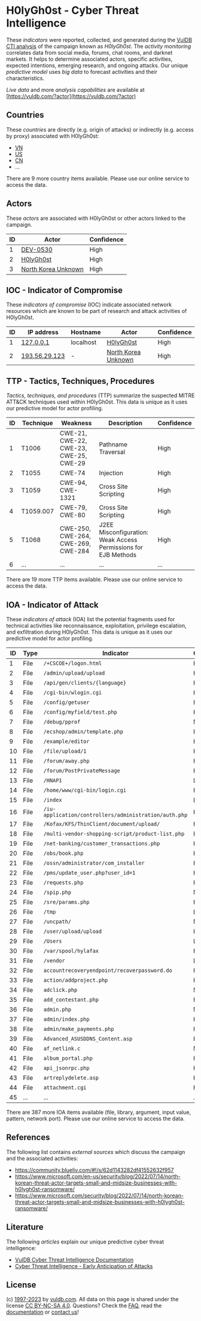 # H0lyGh0st - Cyber Threat Intelligence

These _indicators_ were reported, collected, and generated during the [VulDB CTI analysis](https://vuldb.com/?kb.cti) of the campaign known as _H0lyGh0st_. The _activity monitoring_ correlates data from social media, forums, chat rooms, and darknet markets. It helps to determine associated actors, specific activities, expected intentions, emerging research, and ongoing attacks. Our unique _predictive model_ uses _big data_ to forecast activities and their characteristics.

_Live data_ and more _analysis capabilities_ are available at [https://vuldb.com/?actor](https://vuldb.com/?actor)

## Countries

These _countries_ are directly (e.g. origin of attacks) or indirectly (e.g. access by proxy) associated with H0lyGh0st:

* [VN](https://vuldb.com/?country.vn)
* [US](https://vuldb.com/?country.us)
* [CN](https://vuldb.com/?country.cn)
* ...

There are 9 more country items available. Please use our online service to access the data.

## Actors

These _actors_ are associated with H0lyGh0st or other actors linked to the campaign.

ID | Actor | Confidence
-- | ----- | ----------
1 | [DEV-0530](https://vuldb.com/?actor.dev-0530) | High
2 | [H0lyGh0st](https://vuldb.com/?actor.h0lygh0st) | High
3 | [North Korea Unknown](https://vuldb.com/?actor.north_korea_unknown) | High

## IOC - Indicator of Compromise

These _indicators of compromise_ (IOC) indicate associated network resources which are known to be part of research and attack activities of H0lyGh0st.

ID | IP address | Hostname | Actor | Confidence
-- | ---------- | -------- | ----- | ----------
1 | [127.0.0.1](https://vuldb.com/?ip.127.0.0.1) | localhost | [H0lyGh0st](https://vuldb.com/?actor.h0lygh0st) | High
2 | [193.56.29.123](https://vuldb.com/?ip.193.56.29.123) | - | [North Korea Unknown](https://vuldb.com/?actor.north_korea_unknown) | High

## TTP - Tactics, Techniques, Procedures

_Tactics, techniques, and procedures_ (TTP) summarize the suspected MITRE ATT&CK techniques used within H0lyGh0st. This data is unique as it uses our predictive model for actor profiling.

ID | Technique | Weakness | Description | Confidence
-- | --------- | -------- | ----------- | ----------
1 | T1006 | CWE-21, CWE-22, CWE-23, CWE-25, CWE-29 | Pathname Traversal | High
2 | T1055 | CWE-74 | Injection | High
3 | T1059 | CWE-94, CWE-1321 | Cross Site Scripting | High
4 | T1059.007 | CWE-79, CWE-80 | Cross Site Scripting | High
5 | T1068 | CWE-250, CWE-264, CWE-269, CWE-284 | J2EE Misconfiguration: Weak Access Permissions for EJB Methods | High
6 | ... | ... | ... | ...

There are 19 more TTP items available. Please use our online service to access the data.

## IOA - Indicator of Attack

These _indicators of attack_ (IOA) list the potential fragments used for technical activities like reconnaissance, exploitation, privilege escalation, and exfiltration during H0lyGh0st. This data is unique as it uses our predictive model for actor profiling.

ID | Type | Indicator | Confidence
-- | ---- | --------- | ----------
1 | File | `/+CSCOE+/logon.html` | High
2 | File | `/admin/upload/upload` | High
3 | File | `/api/gen/clients/{language}` | High
4 | File | `/cgi-bin/wlogin.cgi` | High
5 | File | `/config/getuser` | High
6 | File | `/config/myfield/test.php` | High
7 | File | `/debug/pprof` | Medium
8 | File | `/ecshop/admin/template.php` | High
9 | File | `/example/editor` | High
10 | File | `/file/upload/1` | High
11 | File | `/forum/away.php` | High
12 | File | `/forum/PostPrivateMessage` | High
13 | File | `/HNAP1` | Low
14 | File | `/home/www/cgi-bin/login.cgi` | High
15 | File | `/index` | Low
16 | File | `/iu-application/controllers/administration/auth.php` | High
17 | File | `/Kofax/KFS/ThinClient/document/upload/` | High
18 | File | `/multi-vendor-shopping-script/product-list.php` | High
19 | File | `/net-banking/customer_transactions.php` | High
20 | File | `/obs/book.php` | High
21 | File | `/ossn/administrator/com_installer` | High
22 | File | `/pms/update_user.php?user_id=1` | High
23 | File | `/requests.php` | High
24 | File | `/spip.php` | Medium
25 | File | `/sre/params.php` | High
26 | File | `/tmp` | Low
27 | File | `/uncpath/` | Medium
28 | File | `/user/upload/upload` | High
29 | File | `/Users` | Low
30 | File | `/var/spool/hylafax` | High
31 | File | `/vendor` | Low
32 | File | `accountrecoveryendpoint/recoverpassword.do` | High
33 | File | `action/addproject.php` | High
34 | File | `adclick.php` | Medium
35 | File | `add_contestant.php` | High
36 | File | `admin.php` | Medium
37 | File | `admin/index.php` | High
38 | File | `admin/make_payments.php` | High
39 | File | `Advanced_ASUSDDNS_Content.asp` | High
40 | File | `af_netlink.c` | Medium
41 | File | `album_portal.php` | High
42 | File | `api_jsonrpc.php` | High
43 | File | `artreplydelete.asp` | High
44 | File | `attachment.cgi` | High
45 | ... | ... | ...

There are 387 more IOA items available (file, library, argument, input value, pattern, network port). Please use our online service to access the data.

## References

The following list contains _external sources_ which discuss the campaign and the associated activities:

* https://community.blueliv.com/#!/s/62d1143282df41552632f957
* https://www.microsoft.com/en-us/security/blog/2022/07/14/north-korean-threat-actor-targets-small-and-midsize-businesses-with-h0lygh0st-ransomware/
* https://www.microsoft.com/security/blog/2022/07/14/north-korean-threat-actor-targets-small-and-midsize-businesses-with-h0lygh0st-ransomware/

## Literature

The following _articles_ explain our unique predictive cyber threat intelligence:

* [VulDB Cyber Threat Intelligence Documentation](https://vuldb.com/?kb.cti)
* [Cyber Threat Intelligence - Early Anticipation of Attacks](https://www.scip.ch/en/?labs.20201022)

## License

(c) [1997-2023](https://vuldb.com/?kb.changelog) by [vuldb.com](https://vuldb.com/?kb.about). All data on this page is shared under the license [CC BY-NC-SA 4.0](https://creativecommons.org/licenses/by-nc-sa/4.0/). Questions? Check the [FAQ](https://vuldb.com/?kb.faq), read the [documentation](https://vuldb.com/?kb) or [contact us](https://vuldb.com/?contact)!
